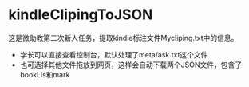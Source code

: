 # kindleClipingToJSON
这是微助教第二次新人任务，提取kindle标注文件Mycliping.txt中的信息。
* 学长可以直接查看控制台，默认处理了meta/ask.txt这个文件
* 也可选择其他文件拖放到网页，这样会自动下载两个JSON文件，包含了bookLis和mark
